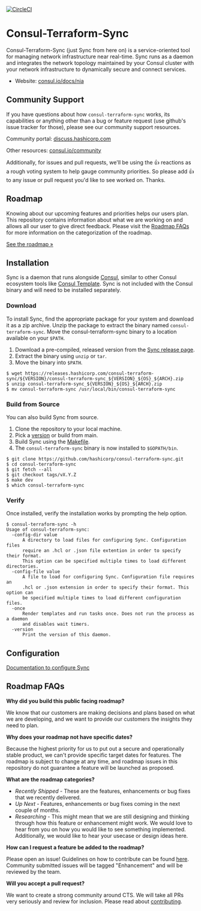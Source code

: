 [![CircleCI](https://circleci.com/gh/hashicorp/consul-terraform-sync/tree/main.svg?style=svg&circle-token=a88491ffa8b02149fc483c29c6b8b91ed771f5a5)](https://circleci.com/gh/hashicorp/consul-terraform-sync/tree/main)

# Consul-Terraform-Sync

Consul-Terraform-Sync (just Sync from here on) is a service-oriented tool for managing network infrastructure near real-time. Sync runs as a daemon and integrates the network topology maintained by your Consul cluster with your network infrastructure to dynamically secure and connect services.

* Website: [consul.io/docs/nia](https://www.consul.io/docs/nia)

## Community Support
If you have questions about how `consul-terraform-sync` works, its capabilities or anything other than a bug or feature request (use github's issue tracker for those), please see our community support resources.

Community portal: [discuss.hashicorp.com](https://discuss.hashicorp.com/tags/c/consul/29/consul-terraform-sync)

Other resources: [consul.io/community](https://www.consul.io/community)

Additionally, for issues and pull requests, we'll be using the 👍 reactions as a rough voting system to help gauge community priorities. So please add 👍 to any issue or pull request you'd like to see worked on. Thanks.

## Roadmap

Knowing about our upcoming features and priorities helps our users plan. This repository contains information about what we are working on and allows all our user to give direct feedback. Please visit the [Roadmap FAQs](#roadmap-faqs) for more information on the categorization of the roadmap.

[See the roadmap »](https://github.com/hashicorp/consul-terraform-sync/projects/1)



## Installation
Sync is a daemon that runs alongside [Consul](https://github.com/hashicorp/consul), similar to other Consul ecosystem tools like [Consul Template](https://github.com/hashicorp/consul-template). Sync is not included with the Consul binary and will need to be installed separately.

### Download
To install Sync, find the appropriate package for your system and download it as a zip archive. Unzip the package to extract the binary named `consul-terraform-sync`. Move the consul-terraform-sync binary to a location available on your `$PATH`.

  1. Download a pre-compiled, released version from the [Sync release page](https://releases.hashicorp.com/consul-terraform-sync/).
  1. Extract the binary using `unzip` or `tar`.
  1. Move the binary into `$PATH`.

```shell
$ wget https://releases.hashicorp.com/consul-terraform-sync/${VERSION}/consul-terraform-sync_${VERSION}_${OS}_${ARCH}.zip
$ unzip consul-terraform-sync_${VERSION}_${OS}_${ARCH}.zip
$ mv consul-terraform-sync /usr/local/bin/consul-terraform-sync
```

### Build from Source

You can also build Sync from source.

  1. Clone the repository to your local machine.
  1. Pick a [version](https://github.com/hashicorp/consul-terraform-sync/releases) or build from main.
  1. Build Sync using the [Makefile](Makefile).
  1. The `consul-terraform-sync` binary is now installed to `$GOPATH/bin`.

```shell
$ git clone https://github.com/hashicorp/consul-terraform-sync.git
$ cd consul-terraform-sync
$ git fetch --all
$ git checkout tags/vX.Y.Z
$ make dev
$ which consul-terraform-sync
```

### Verify

Once installed, verify the installation works by prompting the help option.

```shell
$ consul-terraform-sync -h
Usage of consul-terraform-sync:
  -config-dir value
      A directory to load files for configuring Sync. Configuration files
      require an .hcl or .json file extention in order to specify their format.
      This option can be specified multiple times to load different directories.
  -config-file value
      A file to load for configuring Sync. Configuration file requires an
      .hcl or .json extension in order to specify their format. This option can
      be specified multiple times to load different configuration files.
  -once
      Render templates and run tasks once. Does not run the process as a daemon
      and disables wait timers.
  -version
      Print the version of this daemon.
```

## Configuration

[Documentation to configure Sync](https://consul.io/docs/nia/configuration)

## Roadmap FAQs
**Why did you build this public facing roadmap?**

We know that our customers are making decisions and plans based on what we are developing, and we want to provide our customers the insights they need to plan.

**Why does your roadmap not have specific dates?**

Because the highest priority for us to put out a secure and operationally stable product, we can't provide specific target dates for features. The roadmap is subject to change at any time, and roadmap issues in this repository do not guarantee a feature will be launched as proposed.

**What are the roadmap categories?**
* *Recently Shipped* - These are the features, enhancements or bug fixes that we recently delivered.
* *Up Next* - Features, enhancements or bug fixes coming in the next couple of months.
* *Researching* - This might mean that we are still designing and thinking through how this feature or enhancement might work. We would love to hear from you on how you would like to see something implemented. Additionally, we would like to hear your usecase or design ideas here.


**How can I request a feature be added to the roadmap?**

Please open an issue!  Guidelines on how to contribute can be found [here](/CONTRIBUTING.md). Community submitted issues will be tagged "Enhancement" and will be reviewed by the team.

**Will you accept a pull request?**

We want to create a strong community around CTS. We will take all PRs very seriously and review for inclusion. Please read about [contributing](/CONTRIBUTING.md).
